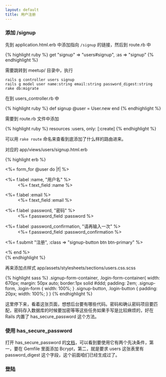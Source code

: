 ```yaml
---
layout: default
title: 用户注册
---
```


### 添加 /signup

先到 application.html.erb 中添加指向 `/signup` 的链接，然后到 route.rb 中

{% highlight ruby %}
get "signup" => "users#signup", :as => "signup"
{% endhighlight %}

需要跳转到 meetup/ 目录中，执行

    rails g controller users signup
    rails g model user name:string email:string password_digest:string
    rake db:migrate

在到 users_controller.rb 中

{% highlight ruby %}
def signup
  @user = User.new
end
{% endhighlight %}

需要到 route.rb 文件中添加

{% highlight ruby %}
resources :users, only: [:create]
{% endhighlight %}

可以用 `rake route` 命名来查看到底添加了什么样的路由进来。

对应的 app/views/users/signup.html.erb

{% highlight erb %}
<div class="signup-form-container clearfix">
  <div class="signup-form">
    <%= form_for @user do |f| %>
        <dl class="form">
          <dt><%= f.label :name, "用户名" %></dt>
          <dd><%= f.text_field :name %></dd>
        </dl>
        <dl class="form">
          <dt> <%= f.label :email %></dt>
          <dd> <%= f.text_field :email %> </dd>
        </dl>
        <dl class="form">
          <dt> <%= f.label :password, "密码" %> </dt>
          <dd> <%= f.password_field :password %> </dd>
        </dl>
        <dl class="form">
          <dt> <%= f.label :password_confirmation, "请再输入一次" %> </dt>
          <dd> <%= f.password_field :password_confirmation %> </dd>
        </dl>
        <p><%= f.submit "注册", :class => "signup-button btn btn-primary" %></p>
    <% end %>
  </div>
</div>
{% endhighlight %}

再来添加点样式 app/assets/stylesheets/sections/users.css.scss

{% highlight sass %}
.signup-form-container, .login-form-container{
  width: 670px;
  margin: 50px auto;
  border:1px solid #ddd;
  padding: 2em;
  .signup-form, .login-form {
    width: 100%;
  }
  .signup-button, .login-button {
    padding: 20px;
    width: 100%;
  }
}
{% endhighlight %}

这里停下来，看着这张页面，想想后台要有哪些代码。密码和确认密码项目要匹配，密码存入数据库的时候要加密等等这些任务如果手写是比较麻烦的，好在 Rails 内置了 has_secure_password 这个方法。

### 使用 has_secure_password
<!-- 注册成功了不必直接可以登陆进来，后面慢慢通过实用中的 pain 来引入，包括 session[:return_to] 也是一样 -->

打开 has_secure_password 的[文档](http://api.rubyonrails.org/classes/ActiveModel/SecurePassword/ClassMethods.html)，可以看到要使用它有两个先决条件，第一，要在 Gemfile 里面添加 Bcrypt，第二，就是要求 users 这张表里有 password_digest 这个字段，这个前面咱们已经生成过了。
### 登陆

<!-- 先不考虑报错，什么都不用考虑就是实现基本功能就行 -->

<!-- https://laracasts.com/login 参考这里的样式，和表单验证的报错效果。
 -->

